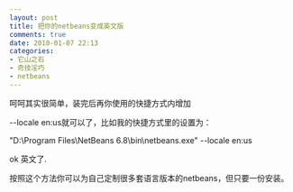 ```yaml
---
layout: post
title: 把你的netbeans变成英文版
comments: true
date: 2010-01-07 22:13
categories:
- 它山之石
- 奇技淫巧
- netbeans
---
```


<p>呵呵其实很简单，装完后再你使用的快捷方式内增加</p>
<p>--locale en:us就可以了，比如我的快捷方式里的设置为：</p>
<p>"D:\Program Files\NetBeans 6.8\bin\netbeans.exe" --locale en:us</p>
<p>ok 英文了.</p>
<p>按照这个方法你可以为自己定制很多套语言版本的netbeans，但只要一份安装。</p>				
